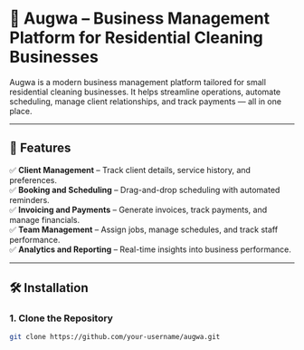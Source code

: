# 🧹 Augwa – Business Management Platform for Residential Cleaning Businesses  

Augwa is a modern business management platform tailored for small residential cleaning businesses. It helps streamline operations, automate scheduling, manage client relationships, and track payments — all in one place.  

---

## 🚀 **Features**  
✅ **Client Management** – Track client details, service history, and preferences.  
✅ **Booking and Scheduling** – Drag-and-drop scheduling with automated reminders.  
✅ **Invoicing and Payments** – Generate invoices, track payments, and manage financials.  
✅ **Team Management** – Assign jobs, manage schedules, and track staff performance.  
✅ **Analytics and Reporting** – Real-time insights into business performance.  

---

## 🛠️ **Installation**  
### **1. Clone the Repository**  
```bash
git clone https://github.com/your-username/augwa.git
